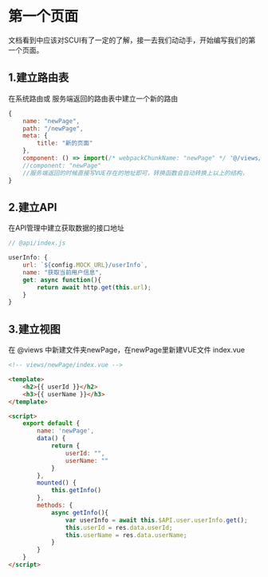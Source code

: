 # 第一个页面
文档看到中应该对SCUI有了一定的了解，接一去我们动动手，开始编写我们的第一个页面。

## 1.建立路由表
在系统路由或 服务端返回的路由表中建立一个新的路由
``` javascript
{
	name: "newPage",
	path: "/newPage",
	meta: {
		title: "新的页面"
	},
	component: () => import(/* webpackChunkName: "newPage" */ '@/views/newPage'),
	//component: "newPage"
	//服务端返回的时候直接写VUE存在的地址即可，转换函数会自动转换上以上的结构，
}
```

## 2.建立API
在API管理中建立获取数据的接口地址
``` javascript
// @api/index.js

userInfo: {
	url: `${config.MOCK_URL}/userInfo`,
	name: "获取当前用户信息",
	get: async function(){
		return await http.get(this.url);
	}
}
```
## 3.建立视图
在 @views 中新建文件夹newPage，在newPage里新建VUE文件 index.vue
``` html
<!-- views/newPage/index.vue -->

<template>
	<h2>{{ userId }}</h2>
	<h3>{{ userName }}</h3>
</template>

<script>
	export default {
		name: 'newPage',
		data() {
			return {
				userId: "",
				userName: ""
			}
		},
		mounted() {
			this.getInfo()
		},
		methods: {
			async getInfo(){
				var userInfo = await this.$API.user.userInfo.get();
				this.userId = res.data.userId;
				this.userName = res.data.userName;
			}
		}
	}
</script>
```
